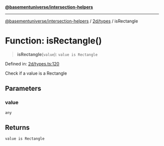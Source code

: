 [**@basementuniverse/intersection-helpers**](../../../README.md)

***

[@basementuniverse/intersection-helpers](../../../README.md) / [2d/types](../README.md) / isRectangle

# Function: isRectangle()

> **isRectangle**(`value`): `value is Rectangle`

Defined in: [2d/types.ts:120](https://github.com/basementuniverse/intersection-helpers/blob/ede9ecb18a1386abf90747a70ee9f16c34ce6207/src/2d/types.ts#L120)

Check if a value is a Rectangle

## Parameters

### value

`any`

## Returns

`value is Rectangle`
